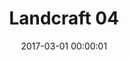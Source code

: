 ---
layout: post
title: Landcraft 04
description:
date: 2017-03-01 00:00:01
s3Path: /imgs/2017/03/landcraft-04.jpg
---